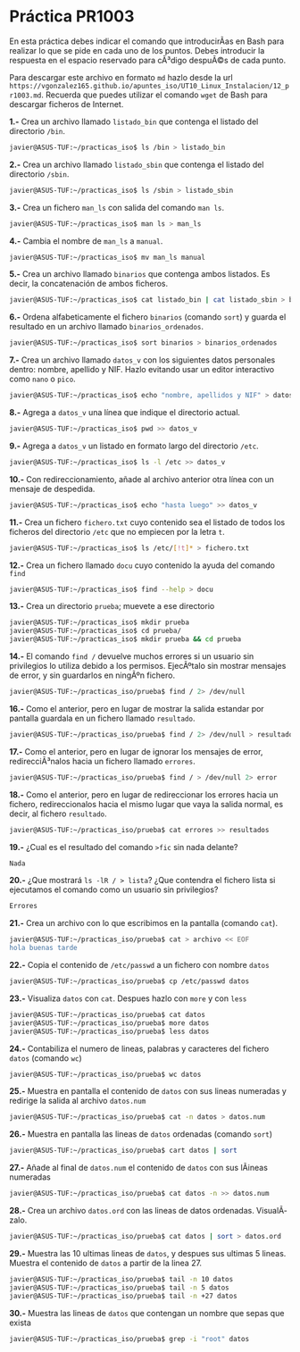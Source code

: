 # Práctica PR1003

En esta práctica debes indicar el comando que introducirÃ­as en Bash para realizar lo que se pide en cada uno de los puntos. Debes introducir la respuesta en el espacio reservado para cÃ³digo despuÃ©s de cada punto.

Para descargar este archivo en formato `md` hazlo desde la url `https://vgonzalez165.github.io/apuntes_iso/UT10_Linux_Instalacion/12_pr1003.md`. Recuerda que puedes utilizar el comando `wget` de Bash para descargar ficheros de Internet.


**1.-** Crea un archivo llamado `listado_bin` que contenga el listado del directorio `/bin`.
```bash
javier@ASUS-TUF:~/practicas_iso$ ls /bin > listado_bin
```
**2.-** Crea un archivo llamado `listado_sbin` que contenga el listado del directorio `/sbin`.
```bash
javier@ASUS-TUF:~/practicas_iso$ ls /sbin > listado_sbin
```

**3.-** Crea un fichero `man_ls` con salida del comando `man ls`.
```bash
javier@ASUS-TUF:~/practicas_iso$ man ls > man_ls
```

**4.-** Cambia el nombre de `man_ls` a `manual`.
```bash
javier@ASUS-TUF:~/practicas_iso$ mv man_ls manual
```

**5.-** Crea un archivo llamado `binarios` que contenga ambos listados. Es decir, la concatenación de ambos ficheros.
```bash
javier@ASUS-TUF:~/practicas_iso$ cat listado_bin | cat listado_sbin > binarios
```

**6.-** Ordena alfabeticamente el fichero `binarios` (comando `sort`) y guarda el resultado en un archivo llamado `binarios_ordenados`.
```bash
javier@ASUS-TUF:~/practicas_iso$ sort binarios > binarios_ordenados
```

**7.-** Crea un archivo llamado `datos_v` con los siguientes datos personales dentro: nombre, apellido y NIF. Hazlo evitando usar un editor interactivo como `nano` o `pico`.
```bash
javier@ASUS-TUF:~/practicas_iso$ echo "nombre, apellidos y NIF" > datos_v
```

**8.-** Agrega a `datos_v` una línea que indique el directorio actual.
```bash
javier@ASUS-TUF:~/practicas_iso$ pwd >> datos_v
```

**9.-** Agrega a `datos_v` un listado en formato largo del directorio `/etc`.
```bash
javier@ASUS-TUF:~/practicas_iso$ ls -l /etc >> datos_v
```

**10.-** Con redireccionamiento, añade al archivo anterior otra línea con un mensaje de despedida.
```bash
javier@ASUS-TUF:~/practicas_iso$ echo "hasta luego" >> datos_v
```

**11.-** Crea un fichero `fichero.txt` cuyo contenido sea el listado de todos los ficheros del directorio `/etc` que no empiecen por la letra `t`.
```bash
javier@ASUS-TUF:~/practicas_iso$ ls /etc/[!t]* > fichero.txt
```

**12.-** Crea un fichero llamado `docu` cuyo contenido la ayuda del comando `find`
```bash
javier@ASUS-TUF:~/practicas_iso$ find --help > docu
```

**13.-** Crea un directorio `prueba`; muevete a ese directorio
```bash
javier@ASUS-TUF:~/practicas_iso$ mkdir prueba
javier@ASUS-TUF:~/practicas_iso$ cd prueba/
javier@ASUS-TUF:~/practicas_iso$ mkdir prueba && cd prueba
```

**14.-** El comando `find /` devuelve muchos errores si un usuario sin privilegios lo utiliza debido a los permisos. EjecÃºtalo sin mostrar mensajes de error, y sin guardarlos en ningÃºn fichero.
```bash
javier@ASUS-TUF:~/practicas_iso/prueba$ find / 2> /dev/null
```

**16.-** Como el anterior, pero en lugar de mostrar la salida estandar por pantalla guardala en un fichero llamado `resultado`.
```bash
javier@ASUS-TUF:~/practicas_iso/prueba$ find / 2> /dev/null > resultado
```

**17.-** Como el anterior, pero en lugar de ignorar los mensajes de error, redirecciÃ³nalos hacia un fichero llamado `errores`.
```bash
javier@ASUS-TUF:~/practicas_iso/prueba$ find / > /dev/null 2> error
```

**18.-** Como el anterior, pero en lugar de redireccionar los errores hacia un fichero, redireccionalos hacia el mismo lugar que vaya la salida normal, es decir, al fichero `resultado`.
```bash
javier@ASUS-TUF:~/practicas_iso/prueba$ cat errores >> resultados
```

**19.-** ¿Cual es el resultado del comando `>fic` sin nada delante?
```bash
Nada
```

**20.-** ¿Que mostrará `ls -lR / > lista`? ¿Que contendra el fichero lista si ejecutamos el comando como un usuario sin privilegios?
```bash
Errores
```

**21.-** Crea un archivo con lo que escribimos en la pantalla (comando `cat`). 
```bash
javier@ASUS-TUF:~/practicas_iso/prueba$ cat > archivo << EOF
hola buenas tarde
```

**22.-** Copia el contenido de `/etc/passwd` a un fichero con nombre `datos`
```bash
javier@ASUS-TUF:~/practicas_iso/prueba$ cp /etc/passwd datos
```

**23.-** Visualiza `datos` con `cat`. Despues hazlo con `more` y con `less`
```bash
javier@ASUS-TUF:~/practicas_iso/prueba$ cat datos
javier@ASUS-TUF:~/practicas_iso/prueba$ more datos
javier@ASUS-TUF:~/practicas_iso/prueba$ less datos
```

**24.-** Contabiliza el numero de li­neas, palabras y caracteres del fichero `datos` (comando `wc`)
```bash
javier@ASUS-TUF:~/practicas_iso/prueba$ wc datos
```

**25.-** Muestra en pantalla el contenido de `datos` con sus li­neas numeradas y redirige la salida al archivo `datos.num`
```bash
javier@ASUS-TUF:~/practicas_iso/prueba$ cat -n datos > datos.num
```

**26.-** Muestra en pantalla las li­neas de `datos` ordenadas (comando `sort`)
```bash
javier@ASUS-TUF:~/practicas_iso/prueba$ cart datos | sort 
```

**27.-** Añade al final de `datos.num` el contenido de `datos` con sus lÃineas numeradas
```bash
javier@ASUS-TUF:~/practicas_iso/prueba$ cat datos -n >> datos.num
```

**28.-** Crea un archivo `datos.ord` con las lineas de datos ordenadas. VisualÃ­zalo.
```bash
javier@ASUS-TUF:~/practicas_iso/prueba$ cat datos | sort > datos.ord
```

**29.-** Muestra las 10 ultimas li­neas de `datos`, y despues sus ultimas 5 li­neas. Muestra el contenido de `datos` a partir de la li­nea 27.
```bash
javier@ASUS-TUF:~/practicas_iso/prueba$ tail -n 10 datos
javier@ASUS-TUF:~/practicas_iso/prueba$ tail -n 5 datos
javier@ASUS-TUF:~/practicas_iso/prueba$ tail -n +27 datos
```

**30.-** Muestra las lineas de `datos` que contengan un nombre que sepas que exista
```bash
javier@ASUS-TUF:~/practicas_iso/prueba$ grep -i "root" datos
```